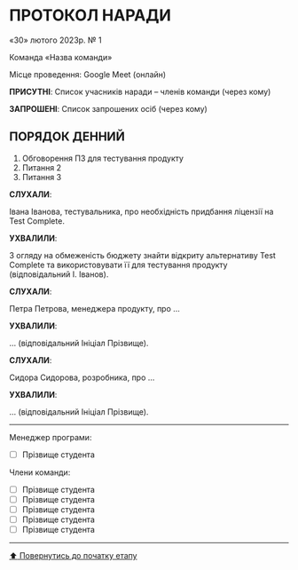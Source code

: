 # ПРОТОКОЛ НАРАДИ  

«30» лютого 2023р. № 1  

Команда «Назва команди»  

Місце проведення: Google Meet (онлайн)

**ПРИСУТНІ**:
Список учасників наради – членів команди (через кому)

**ЗАПРОШЕНІ**:
Список запрошених осіб (через кому)

## ПОРЯДОК ДЕННИЙ
1. Обговорення ПЗ для тестування продукту
2. Питання 2
3. Питання 3

**СЛУХАЛИ**:

Івана Іванова, тестувальника, про необхідність придбання ліцензії на Test Complete.

**УХВАЛИЛИ**:

З огляду на обмеженість бюджету знайти відкриту альтернативу Test Complete та використовувати її для тестування продукту (відповідальний І. Іванов).

**СЛУХАЛИ**:

Петра Петрова, менеджера продукту, про …

**УХВАЛИЛИ**:

… (відповідальний Ініціал Прізвище).

**СЛУХАЛИ**:

Сидора Сидорова, розробника, про …

**УХВАЛИЛИ**:

… (відповідальний Ініціал Прізвище).

---

Менеджер програми:
- [ ] Прізвище студента

Члени команди:

- [ ] Прізвище студента
- [ ] Прізвище студента
- [ ] Прізвище студента
- [ ] Прізвище студента
- [ ] Прізвище студента
---
[:arrow_up: Повернутись до початку етапу](/docs/1.Envisioning/README.md)

